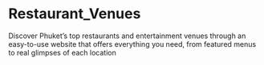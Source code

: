# Restaurant_Venues
Discover Phuket’s top restaurants and entertainment venues through an easy-to-use website that offers everything you need, from featured menus to real glimpses of each location
